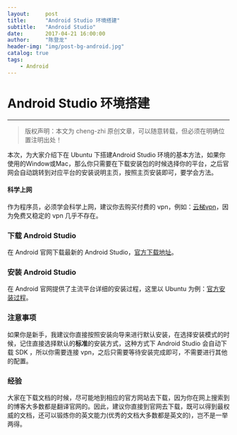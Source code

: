 ```yaml
---
layout:     post
title:      "Android Studio 环境搭建"
subtitle:   "Android Studio"
date:       2017-04-21 16:00:00
author:     "陈登龙"
header-img: "img/post-bg-android.jpg"
catalog: true
tags:
    - Android
---
```


# Android Studio 环境搭建
***
> 版权声明：本文为 cheng-zhi 原创文章，可以随意转载，但必须在明确位置注明出处！

本次，为大家介绍下在 Ubuntu 下搭建Android Studio 环境的基本方法，如果你使用的Window或Mac，那么你只需要在下载安装包的时候选择你的平台，之后官网会自动跳转到对应平台的安装说明主页，按照主页安装即可，要学会方法。

#### 科学上网
作为程序员，必须学会科学上网，建议你去购买付费的 vpn，例如：[云梯vpn](https://www.yuntiarea.com/?r=a9b90a505050781a)，因为免费又稳定的 vpn 几乎不存在。

### 下载 Android Studio
在 Android 官网下载最新的 Android Studio，[官方下载地址](https://developer.android.com/studio/index.html)。

### 安装 Android Studio
在 Android 官网提供了主流平台详细的安装过程，这里以 Ubuntu 为例：[官方安装过程](https://developer.android.com/studio/install.html)。

### 注意事项
如果你是新手，我建议你直接按照安装向导来进行默认安装，在选择安装模式的时候，记住直接选择默认的**标准**的安装方式，这种方式下 Android Studio 会自动下载 SDK ，所以你需要连接 vpn，之后只需要等待安装完成即可，不需要进行其他的配置。

### 经验
大家在下载文档的时候，尽可能地到相应的官方网站去下载，因为你在网上搜索到的博客大多数都是翻译官网的。因此，建议你直接到官网去下载，既可以得到最权威的文档，还可以锻炼你的英文能力(优秀的文档大多数都是英文的)，岂不是一举两得。